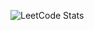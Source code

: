 ![LeetCode Stats](https://leetcard.jacoblin.cool/LeetCode?theme=nord&font=Secular%20One&ext=activity)
